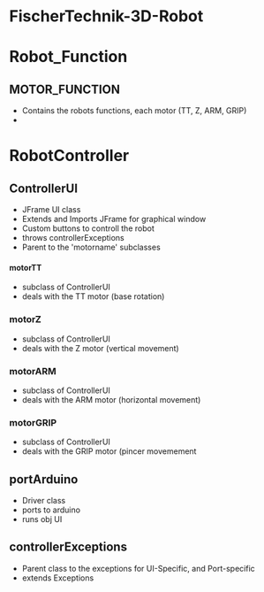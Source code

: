 # FischerTechnik-3D-Robot

# Robot_Function

## MOTOR_FUNCTION
- Contains the robots functions, each motor (TT, Z, ARM, GRIP)
- 

# RobotController

## ControllerUI
- JFrame UI class
- Extends and Imports JFrame for graphical window
- Custom buttons to controll the robot
- throws controllerExceptions
- Parent to the 'motorname' subclasses

#### motorTT
- subclass of ControllerUI
- deals with the TT motor (base rotation)

### motorZ
- subclass of ControllerUI
- deals with the Z motor (vertical movement)

### motorARM
- subclass of ControllerUI
- deals with the ARM motor (horizontal movement)

### motorGRIP
- subclass of ControllerUI
- deals with the GRIP motor (pincer movemement

## portArduino
- Driver class
- ports to arduino
- runs obj UI

## controllerExceptions
- Parent class to the exceptions for UI-Specific, and Port-specific
- extends Exceptions
